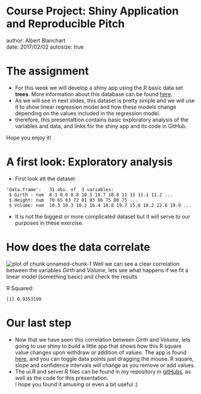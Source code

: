 Course Project: Shiny Application and Reproducible Pitch
========================================================
author: Albert Blanchart  
date: 2017/02/02
autosize: true

The assignment
========================================================

* For this week we will develop a shiny app using the R basic data set **trees**. More information about this database can be found [here](http://stat.ethz.ch/R-manual/R-devel/library/datasets/html/trees.html).   
* As we will see in next slides, this dataset is pretty simple and we will use it to show linear regression model and how these models change depending on the values included in the regression model.  
* therefore, this presentattion contains basic exploratory analysis of the variables and data, and links for the shiny app and its code in GitHub.  

Hope you enjoy it!


A first look: Exploratory analysis
========================================================

* First look att the dataset

```
'data.frame':	31 obs. of  3 variables:
 $ Girth : num  8.3 8.6 8.8 10.5 10.7 10.8 11 11 11.1 11.2 ...
 $ Height: num  70 65 63 72 81 83 66 75 80 75 ...
 $ Volume: num  10.3 10.3 10.2 16.4 18.8 19.7 15.6 18.2 22.6 19.9 ...
```
* It is not the biggest or more complicated dataset but it will serve to our purposes in these exercise.

How does the data correlate
========================================================

![plot of chunk unnamed-chunk-1](Shinyreproduciblepitch-figure/unnamed-chunk-1-1.png)
Well we can see a clear correlation between the variables *Girth* and *Volume*, lets see what happens if we fit a linear model (something basic) and check the results

R Squared:

```
[1] 0.9353199
```

Our last step
========================================================
* Now that we have seen this correlation between *Girth* and *Volume*, lets going to use shiny to build a little app that shows how this R square value changes upon withdraw or addition of values. The app is found [here](https://changomazo.shinyapps.io/DoYourOwnLm/), and you can toggle data points just dragging the mouse. R square, slope and confidence intervals will change as you remove or add values.  
* The ui.R and server.R files can be found in my repository in [gitHubs](https://github.com/Changomazo/shiny-and-linear-regression), as well as the code for this presentation.  
I hope you found it amusing or even a bit useful :)
